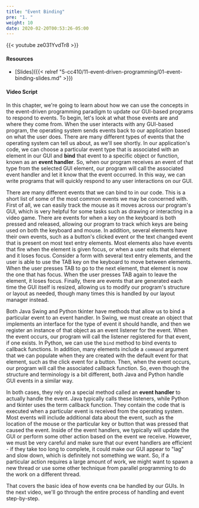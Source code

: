 ```yaml
---
title: "Event Binding"
pre: "1. "
weight: 10
date: 2020-02-20T00:53:26-05:00
---
```


{{< youtube ze031YvdTr8 >}}

#### Resources

* [Slides]({{< relref "5-cc410/11-event-driven-programming/01-event-binding-slides.md" >}})

#### Video Script

In this chapter, we're going to learn about how we can use the concepts in the event-driven programming paradigm to update our GUI-based programs to respond to events. To begin, let's look at what those events are and where they come from. When the user interacts with any GUI-based program, the operating system sends events back to our application based on what the user does. There are many different types of events that the operating system can tell us about, as we'll see shortly. In our application's code, we can choose a particular event type that is associated with an element in our GUI and **bind** that event to a specific object or function, known as an **event handler**. So, when our program receives an event of that type from the selected GUI element, our program will call the associated event handler and let it know that the event occurred. In this way, we can write programs that will quickly respond to any user interactions on our GUI.

There are many different events that we can bind to in our code. This is a short list of some of the most common events we may be concerned with. First of all, we can easily track the mouse as it moves across our program's GUI, which is very helpful for some tasks such as drawing or interacting in a video game. There are events for when a key on the keyboard is both pressed and released, allowing our program to track which keys are being used on both the keyboard and mouse. In addition, several elements have their own events, such as a button's clicked event or the text changed event that is present on most text entry elements. Most elements also have events that fire when the element is given focus, or when a user exits that element and it loses focus. Consider a form with several text entry elements, and the user is able to use the TAB key on the keyboard to move between elements. When the user presses TAB to go to the next element, that element is now the one that has focus. When the user presses TAB again to leave the element, it loses focus. Finally, there are events that are generated each time the GUI itself is resized, allowing us to modify our program's structure or layout as needed, though many times this is handled by our layout manager instead.

Both Java Swing and Python tkinter have methods that allow us to bind a particular event to an event handler. In Swing, we must create an object that implements an interface for the type of event it should handle, and then we register an instance of that object as an event listener for the event. When the event occurs, our program will call the listener registered for that event, if one exists. In Python, we can use the `bind` method to bind events to callback functions. In addition, many elements include a `command` argument that we can populate when they are created with the default event for that element, such as the click event for a button. Then, when the event occurs, our program will call the associated callback function. So, even though the structure and terminology is a bit different, both Java and Python handle GUI events in a similar way.

In both cases, they rely on a special method called an **event handler** to actually handle the event. Java typically calls these listeners, while Python and tkinter uses the term callback function. They contain the code that is executed when a particular event is received from the operating system. Most events will include additional data about the event, such as the location of the mouse or the particular key or button that was pressed that caused the event. Inside of the event handlers, we typically will update the GUI or perform some other action based on the event we receive. However, we must be very careful and make sure that our event handlers are efficient - if they take too long to complete, it could make our GUI appear to "lag" and slow down, which is definitely not something we want. So, if a particular action requires a large amount of work, we might want to spawn a new thread or use some other technique from parallel programming to do the work on a different thread. 

That covers the basic idea of how events cna be handled by our GUIs. In the next video, we'll go through the entire process of handling and event step-by-step. 